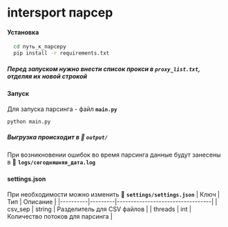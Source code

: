 # intersport парсер
#### Установка

```bash
  cd путь_к_парсеру
  pip install -r requirements.txt
```
##### Перед запуском нужно внести список прокси в **`proxy_list.txt`**, отделяя их новой строкой
###
#### Запуск
Для запуска парсинга - файл **`main.py`**
```bash
python main.py
```

##### Выгрузка происходит в 📁 **`output/`**
При возникновении ошибок во время парсинга данные будут занесены в 📁 **`logs/сегодняшняя_дата.log`**
###
#### settings.json
При необходимости можно изменить 📁 **`settings/settings.json`**
| Ключ     | Тип     | Описание                         |
|----------|---------|----------------------------------|
| csv_sep  | string  | Разделитель для CSV файлов       |
| threads  | int     | Количество потоков для парсинга  |
